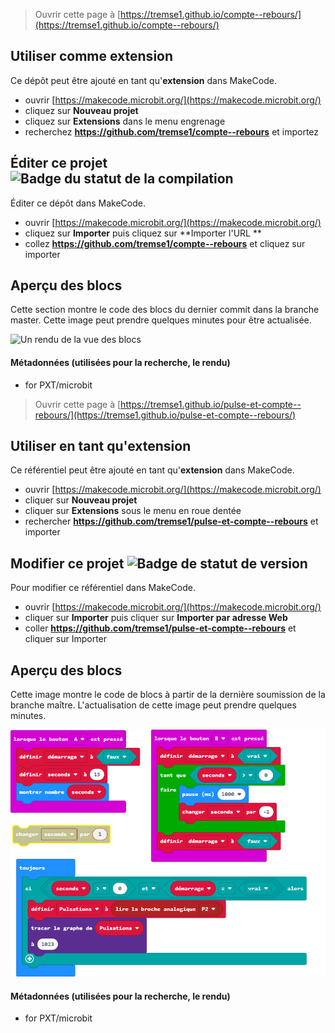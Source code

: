 
> Ouvrir cette page à [https://tremse1.github.io/compte--rebours/](https://tremse1.github.io/compte--rebours/)

## Utiliser comme extension

Ce dépôt peut être ajouté en tant qu'**extension** dans MakeCode.

* ouvrir [https://makecode.microbit.org/](https://makecode.microbit.org/)
* cliquez sur **Nouveau projet**
* cliquez sur **Extensions** dans le menu engrenage
* recherchez **https://github.com/tremse1/compte--rebours** et importez

## Éditer ce projet ![Badge du statut de la compilation](https://github.com/tremse1/compte--rebours/workflows/MakeCode/badge.svg)

Éditer ce dépôt dans MakeCode.

* ouvrir [https://makecode.microbit.org/](https://makecode.microbit.org/)
* cliquez sur **Importer** puis cliquez sur **Importer l'URL **
* collez **https://github.com/tremse1/compte--rebours** et cliquez sur importer

## Aperçu des blocs

Cette section montre le code des blocs du dernier commit dans la branche master.
Cette image peut prendre quelques minutes pour être actualisée.

![Un rendu de la vue des blocs](https://github.com/tremse1/compte--rebours/raw/master/.github/makecode/blocks.png)

#### Métadonnées (utilisées pour la recherche, le rendu)

* for PXT/microbit
<script src="https://makecode.com/gh-pages-embed.js"></script><script>makeCodeRender("{{ site.makecode.home_url }}", "{{ site.github.owner_name }}/{{ site.github.repository_name }}");</script>



> Ouvrir cette page à [https://tremse1.github.io/pulse-et-compte--rebours/](https://tremse1.github.io/pulse-et-compte--rebours/)

## Utiliser en tant qu'extension

Ce référentiel peut être ajouté en tant qu'**extension** dans MakeCode.

* ouvrir [https://makecode.microbit.org/](https://makecode.microbit.org/)
* cliquer sur **Nouveau projet**
* cliquer sur **Extensions** sous le menu en roue dentée
* rechercher **https://github.com/tremse1/pulse-et-compte--rebours** et importer

## Modifier ce projet ![Badge de statut de version](https://github.com/tremse1/pulse-et-compte--rebours/workflows/MakeCode/badge.svg)

Pour modifier ce référentiel dans MakeCode.

* ouvrir [https://makecode.microbit.org/](https://makecode.microbit.org/)
* cliquer sur **Importer** puis cliquer sur **Importer par adresse Web**
* coller **https://github.com/tremse1/pulse-et-compte--rebours** et cliquer sur Importer

## Aperçu des blocs

Cette image montre le code de blocs à partir de la dernière soumission de la branche maître.
L'actualisation de cette image peut prendre quelques minutes.

![Un rendu visuel des blocs](https://github.com/tremse1/pulse-et-compte--rebours/raw/master/.github/makecode/blocks.png)

#### Métadonnées (utilisées pour la recherche, le rendu)

* for PXT/microbit
<script src="https://makecode.com/gh-pages-embed.js"></script><script>makeCodeRender("{{ site.makecode.home_url }}", "{{ site.github.owner_name }}/{{ site.github.repository_name }}");</script>
